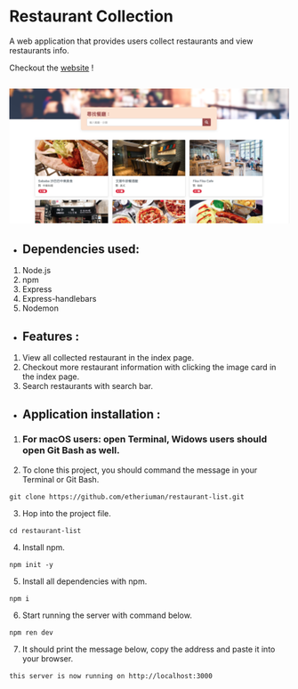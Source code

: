 # Restaurant Collection
  A web application that provides users collect restaurants and view restaurants info.

  Checkout the [website](https://etheriuman.github.io/restaurant-list/) !

![Image](https://raw.githubusercontent.com/etheriuman/restaurant-list/master/restaurant-list_image.png)
---
- ## Dependencies used:
1. Node.js
2. npm
3. Express
4. Express-handlebars
5. Nodemon

- ## Features :
1. View all collected restaurant in the index page.
2. Checkout more restaurant information with clicking the image card in the index page.
3. Search restaurants with search bar.

- ## Application installation :
1. ### For macOS users: open Terminal, Widows users should open Git Bash as well.

2. To clone this project, you should command the message in your Terminal or Git Bash.
```
git clone https://github.com/etheriuman/restaurant-list.git
```
3. Hop into the project file.
```
cd restaurant-list
```
4. Install npm.
```
npm init -y
```
5. Install all dependencies with npm.
```
npm i
```
6. Start running the server with command below.
```
npm ren dev
```
7. It should print the message below, copy the address and paste it into your browser.
```
this server is now running on http://localhost:3000
```